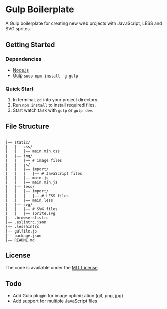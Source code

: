 # Gulp Boilerplate

A Gulp boilerplate for creating new web projects with JavaScript, LESS and SVG sprites.

## Getting Started

### Dependencies

- [Node.js](http://nodejs.org)
- [Gulp](http://gulpjs.com) `sudo npm install -g gulp`

### Quick Start

1. In terminal, `cd` into your project directory.
2. Run `npm install` to install required files.
3. Start watch task with `gulp` or `gulp dev`.

## File Structure

```
.
|—— static/
|   |—— css/
|   |   |—— main.min.css
|   |—— img/
|   |   |—— # image files
|   |—— js/
|   |   |—— import/
|   |   |   |—— # JavaScript files
|   |   |—— main.js
|   |   |—— main.min.js
|   |—— less/
|   |   |—— import/
|   |   |   |—— # LESS files
|   |   |—— main.less
|   |—— svg/
|   |   |—— # SVG files
|   |   |—— sprite.svg
|—— .browserslistrc
|—— .eslintrc.json
|—— .lesshintrc
|—— gulfile.js
|—— package.json
|—— README.md
```

## License

The code is available under the [MIT License](LICENSE.md).

## Todo

* Add Gulp plugin for image optimization (gif, png, jpg)
* Add support for multiple JavaScript files
